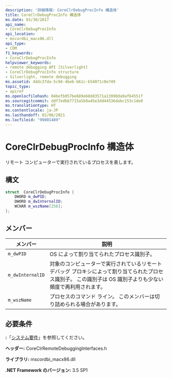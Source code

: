 ```yaml
---
description: '詳細情報: CoreClrDebugProcInfo 構造体'
title: CoreClrDebugProcInfo 構造体
ms.date: 03/30/2017
api_name:
- CoreClrDebugProcInfo
api_location:
- mscordbi_macx86.dll
api_type:
- COM
f1_keywords:
- CoreClrDebugProcInfo
helpviewer_keywords:
- remote debugging API [Silverlight]
- CoreClrDebugProcInfo structure
- Silverlight, remote debugging
ms.assetid: 4ddc37da-5c94-4beb-b61c-b54071c0e749
topic_type:
- apiref
ms.openlocfilehash: 04befb057be689e68dd3571a13990da9af64551f
ms.sourcegitcommit: ddf7edb67715a5b9a45e3dd44536dabc153c1de0
ms.translationtype: HT
ms.contentlocale: ja-JP
ms.lasthandoff: 02/06/2021
ms.locfileid: "99801489"
---
```

# <a name="coreclrdebugprocinfo-structure"></a>CoreClrDebugProcInfo 構造体

リモート コンピューターで実行されているプロセスを表します。  
  
## <a name="syntax"></a>構文  
  
```cpp  
struct  CoreClrDebugProcInfo {  
    DWORD m_dwPID;  
    DWORD m_dwInternalID;  
    WCHAR m_wszName[256];  
};  
```  
  
## <a name="members"></a>メンバー  
  
|メンバー|説明|  
|------------|-----------------|  
|`m_dwPID`|OS によって割り当てられたプロセス識別子。|  
|`m_dwInternalID`|対象のコンピューターで実行されているリモート デバッグ プロキシによって割り当てられたプロセス識別子。 この識別子は OS 識別子よりも少ない頻度で再利用されます。|  
|`m_wszName`|プロセスのコマンド ライン。 このメンバーは切り詰められる場合があります。|  
  
## <a name="requirements"></a>必要条件  

 **:**「[システム要件](../../get-started/system-requirements.md)」を参照してください。  
  
 **ヘッダー:** CoreClrRemoteDebuggingInterfaces.h  
  
 **ライブラリ:** mscordbi_macx86.dll  
  
 **.NET Framework のバージョン:** 3.5 SP1
